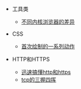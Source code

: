 <!--
 * @Author: your name
 * @Date: 2021-04-15 14:11:00
 * @LastEditTime: 2021-04-20 17:24:14
 * @LastEditors: Please set LastEditors
 * @Description: In User Settings Edit
 * @FilePath: /my-docs/docs/_sidebar.md
-->
- 工具类
  - [不同内核浏览器的差异](browser.md "不同内核浏览器的差异")
    

- CSS
  - [首次绘制的一系列动作](css.md "首次绘制的一系列动作")


- HTTP和HTTPS
  - [迅速搞懂http和https](http&https.md "迅速搞懂http和https")
  - [tcp的三握四挥](tcp.md "tcp的三次握手四次挥手")